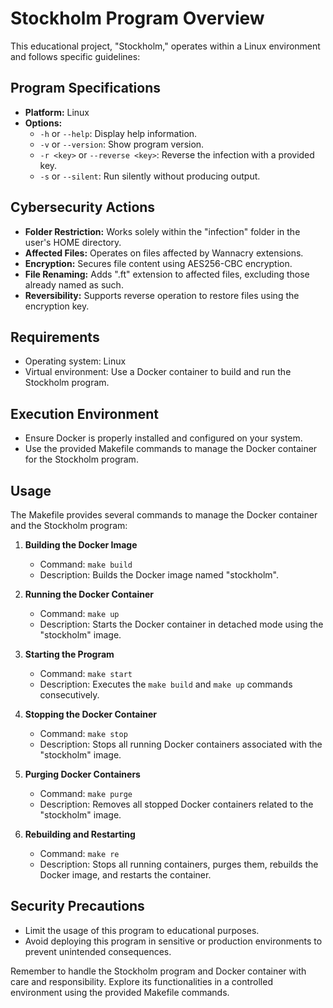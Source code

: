 # Stockholm Program Overview

This educational project, "Stockholm," operates within a Linux environment and follows specific guidelines:

## Program Specifications
- **Platform:** Linux
- **Options:**
  - `-h` or `--help`: Display help information.
  - `-v` or `--version`: Show program version.
  - `-r <key>` or `--reverse <key>`: Reverse the infection with a provided key.
  - `-s` or `--silent`: Run silently without producing output.

## Cybersecurity Actions
- **Folder Restriction:** Works solely within the "infection" folder in the user's HOME directory.
- **Affected Files:** Operates on files affected by Wannacry extensions.
- **Encryption:** Secures file content using AES256-CBC encryption.
- **File Renaming:** Adds ".ft" extension to affected files, excluding those already named as such.
- **Reversibility:** Supports reverse operation to restore files using the encryption key.

## Requirements
- Operating system: Linux
- Virtual environment: Use a Docker container to build and run the Stockholm program.

## Execution Environment
- Ensure Docker is properly installed and configured on your system.
- Use the provided Makefile commands to manage the Docker container for the Stockholm program.

## Usage
The Makefile provides several commands to manage the Docker container and the Stockholm program:

1. **Building the Docker Image**
   - Command: `make build`
   - Description: Builds the Docker image named "stockholm".

2. **Running the Docker Container**
   - Command: `make up`
   - Description: Starts the Docker container in detached mode using the "stockholm" image.

3. **Starting the Program**
   - Command: `make start`
   - Description: Executes the `make build` and `make up` commands consecutively.

4. **Stopping the Docker Container**
   - Command: `make stop`
   - Description: Stops all running Docker containers associated with the "stockholm" image.

5. **Purging Docker Containers**
   - Command: `make purge`
   - Description: Removes all stopped Docker containers related to the "stockholm" image.

6. **Rebuilding and Restarting**
   - Command: `make re`
   - Description: Stops all running containers, purges them, rebuilds the Docker image, and restarts the container.

## Security Precautions
- Limit the usage of this program to educational purposes.
- Avoid deploying this program in sensitive or production environments to prevent unintended consequences.

Remember to handle the Stockholm program and Docker container with care and responsibility. Explore its functionalities in a controlled environment using the provided Makefile commands.